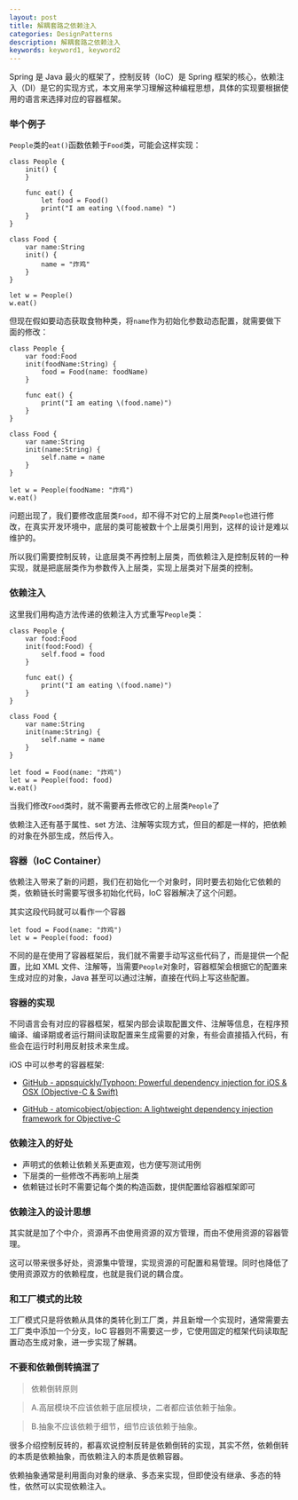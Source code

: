 ```yaml
---
layout: post
title: 解耦套路之依赖注入
categories: DesignPatterns
description: 解耦套路之依赖注入
keywords: keyword1, keyword2
---
```


 Spring 是 Java 最火的框架了，控制反转（IoC）是 Spring 框架的核心，依赖注入（DI）是它的实现方式，本文用来学习理解这种编程思想，具体的实现要根据使用的语言来选择对应的容器框架。

### 举个例子

`People`类的`eat()`函数依赖于`Food`类，可能会这样实现：
```
class People {
    init() {
    }
    
    func eat() {
        let food = Food()
        print("I am eating \(food.name) ")
    }
}

class Food {
    var name:String
    init() {
        name = "炸鸡"
    }
}

let w = People()
w.eat()
```


但现在假如要动态获取食物种类，将`name`作为初始化参数动态配置，就需要做下面的修改：

```
class People {
    var food:Food
    init(foodName:String) {
        food = Food(name: foodName)
    }
    
    func eat() {
        print("I am eating \(food.name)")
    }
}

class Food {
    var name:String
    init(name:String) {
        self.name = name
    }
}

let w = People(foodName: "炸鸡")
w.eat()
```

问题出现了，我们要修改底层类`Food`，却不得不对它的上层类`People`也进行修改，在真实开发环境中，底层的类可能被数十个上层类引用到，这样的设计是难以维护的。

所以我们需要控制反转，让底层类不再控制上层类，而依赖注入是控制反转的一种实现，就是把底层类作为参数传入上层类，实现上层类对下层类的控制。

### 依赖注入
这里我们用构造方法传递的依赖注入方式重写`People`类：

```
class People {
    var food:Food
    init(food:Food) {
        self.food = food
    }
    
    func eat() {
        print("I am eating \(food.name)")
    }
}

class Food {
    var name:String
    init(name:String) {
        self.name = name
    }
}

let food = Food(name: "炸鸡")
let w = People(food: food)
w.eat()
```

当我们修改`Food`类时，就不需要再去修改它的上层类`People`了

依赖注入还有基于属性、set 方法、注解等实现方式，但目的都是一样的，把依赖的对象在外部生成，然后传入。

### 容器（IoC Container）

依赖注入带来了新的问题，我们在初始化一个对象时，同时要去初始化它依赖的类，依赖链长时需要写很多初始化代码，IoC 容器解决了这个问题。

其实这段代码就可以看作一个容器
```
let food = Food(name: "炸鸡")
let w = People(food: food)
```

不同的是在使用了容器框架后，我们就不需要手动写这些代码了，而是提供一个配置，比如 XML 文件、注解等，当需要`People`对象时，容器框架会根据它的配置来生成对应的对象，Java 甚至可以通过注解，直接在代码上写这些配置。

### 容器的实现
不同语言会有对应的容器框架，框架内部会读取配置文件、注解等信息，在程序预编译、编译期或者运行期间读取配置来生成需要的对象，有些会直接插入代码，有些会在运行时利用反射技术来生成。

iOS 中可以参考的容器框架:
* [GitHub - appsquickly/Typhoon: Powerful dependency injection for iOS & OSX (Objective-C & Swift)](https://github.com/appsquickly/Typhoon)

* [GitHub - atomicobject/objection: A lightweight dependency injection framework for Objective-C](https://github.com/atomicobject/objection)


### 依赖注入的好处
* 声明式的依赖让依赖关系更直观，也方便写测试用例
* 下层类的一些修改不再影响上层类
* 依赖链过长时不需要记每个类的构造函数，提供配置给容器框架即可

### 依赖注入的设计思想

其实就是加了个中介，资源再不由使用资源的双方管理，而由不使用资源的容器管理。

这可以带来很多好处，资源集中管理，实现资源的可配置和易管理。同时也降低了使用资源双方的依赖程度，也就是我们说的耦合度。

### 和工厂模式的比较

工厂模式只是将依赖从具体的类转化到工厂类，并且新增一个实现时，通常需要去工厂类中添加一个分支，IoC 容器则不需要这一步，它使用固定的框架代码读取配置动态生成对象，进一步实现了解耦。

### 不要和依赖倒转搞混了

> 依赖倒转原则

> A.高层模块不应该依赖于底层模块，二者都应该依赖于抽象。

> B.抽象不应该依赖于细节，细节应该依赖于抽象。

很多介绍控制反转的，都喜欢说控制反转是依赖倒转的实现，其实不然，依赖倒转的本质是依赖抽象，而依赖注入的本质是依赖容器。

依赖抽象通常是利用面向对象的继承、多态来实现，但即使没有继承、多态的特性，依然可以实现依赖注入。


